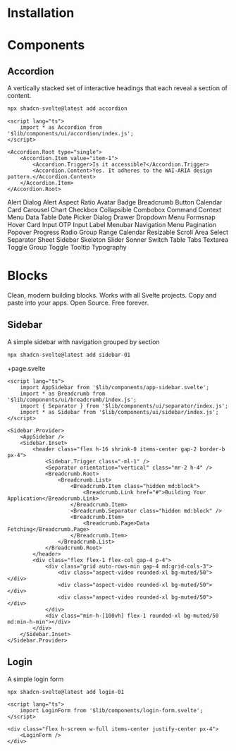 # Installation

# Components

## Accordion

A vertically stacked set of interactive headings that each reveal a section of content.

```sh
npx shadcn-svelte@latest add accordion
```

```svelte
<script lang="ts">
	import * as Accordion from '$lib/components/ui/accordion/index.js';
</script>

<Accordion.Root type="single">
	<Accordion.Item value="item-1">
		<Accordion.Trigger>Is it accessible?</Accordion.Trigger>
		<Accordion.Content>Yes. It adheres to the WAI-ARIA design pattern.</Accordion.Content>
	</Accordion.Item>
</Accordion.Root>
```

Alert Dialog
Alert
Aspect Ratio
Avatar
Badge
Breadcrumb
Button
Calendar
Card
Carousel
Chart
Checkbox
Collapsible
Combobox
Command
Context Menu
Data Table
Date Picker
Dialog
Drawer
Dropdown Menu
Formsnap
Hover Card
Input OTP
Input
Label
Menubar
Navigation Menu
Pagination
Popover
Progress
Radio Group
Range Calendar
Resizable
Scroll Area
Select
Separator
Sheet
Sidebar
Skeleton
Slider
Sonner
Switch
Table
Tabs
Textarea
Toggle Group
Toggle
Tooltip
Typography

# Blocks

Clean, modern building blocks. Works with all Svelte projects. Copy and paste into your apps. Open Source. Free forever.

## Sidebar

A simple sidebar with navigation grouped by section

```sh
npx shadcn-svelte@latest add sidebar-01
```

+page.svelte

```svelte
<script lang="ts">
	import AppSidebar from '$lib/components/app-sidebar.svelte';
	import * as Breadcrumb from '$lib/components/ui/breadcrumb/index.js';
	import { Separator } from '$lib/components/ui/separator/index.js';
	import * as Sidebar from '$lib/components/ui/sidebar/index.js';
</script>

<Sidebar.Provider>
	<AppSidebar />
	<Sidebar.Inset>
		<header class="flex h-16 shrink-0 items-center gap-2 border-b px-4">
			<Sidebar.Trigger class="-ml-1" />
			<Separator orientation="vertical" class="mr-2 h-4" />
			<Breadcrumb.Root>
				<Breadcrumb.List>
					<Breadcrumb.Item class="hidden md:block">
						<Breadcrumb.Link href="#">Building Your Application</Breadcrumb.Link>
					</Breadcrumb.Item>
					<Breadcrumb.Separator class="hidden md:block" />
					<Breadcrumb.Item>
						<Breadcrumb.Page>Data Fetching</Breadcrumb.Page>
					</Breadcrumb.Item>
				</Breadcrumb.List>
			</Breadcrumb.Root>
		</header>
		<div class="flex flex-1 flex-col gap-4 p-4">
			<div class="grid auto-rows-min gap-4 md:grid-cols-3">
				<div class="aspect-video rounded-xl bg-muted/50"></div>
				<div class="aspect-video rounded-xl bg-muted/50"></div>
				<div class="aspect-video rounded-xl bg-muted/50"></div>
			</div>
			<div class="min-h-[100vh] flex-1 rounded-xl bg-muted/50 md:min-h-min"></div>
		</div>
	</Sidebar.Inset>
</Sidebar.Provider>
```

## Login

A simple login form

```sh
npx shadcn-svelte@latest add login-01
```

```svelte
<script lang="ts">
	import LoginForm from '$lib/components/login-form.svelte';
</script>

<div class="flex h-screen w-full items-center justify-center px-4">
	<LoginForm />
</div>
```
